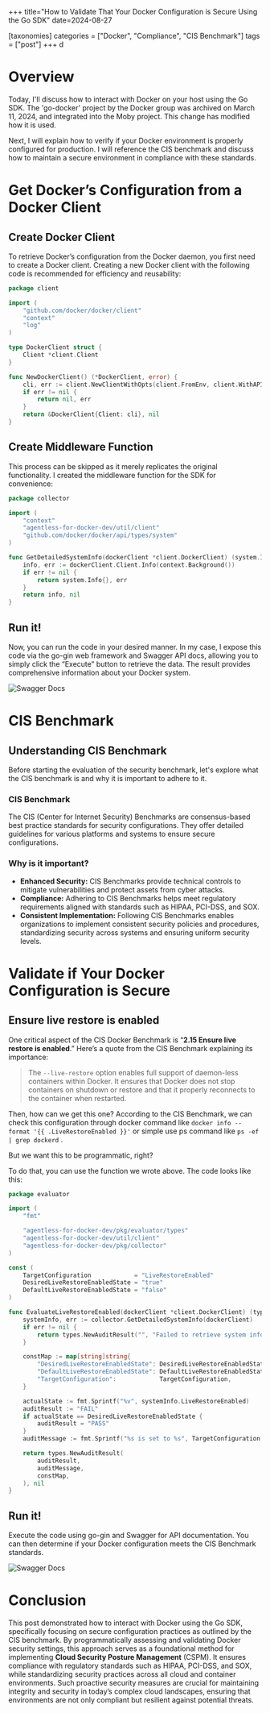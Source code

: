 +++
title="How to Validate That Your Docker Configuration is Secure Using the Go SDK"
date=2024-08-27

[taxonomies]
categories = ["Docker", "Compliance", "CIS Benchmark"]
tags = ["post"]
+++ d

# Overview

Today, I'll discuss how to interact with Docker on your host using the Go SDK. The 'go-docker' project by the Docker group was archived on March 11, 2024, and integrated into the Moby project. This change has modified how it is used.

Next, I will explain how to verify if your Docker environment is properly configured for production. I will reference the CIS benchmark and discuss how to maintain a secure environment in compliance with these standards.


# Get Docker’s Configuration from a Docker Client
## Create Docker Client

To retrieve Docker’s configuration from the Docker daemon, you first need to create a Docker client. Creating a new Docker client with the following code is recommended for efficiency and reusability:

```go
package client

import (
    "github.com/docker/docker/client"
    "context"
    "log"
)

type DockerClient struct {
    Client *client.Client
}

func NewDockerClient() (*DockerClient, error) {
    cli, err := client.NewClientWithOpts(client.FromEnv, client.WithAPIVersionNegotiation())
    if err != nil {
        return nil, err
    }
    return &DockerClient{Client: cli}, nil
}
```

## Create Middleware Function

This process can be skipped as it merely replicates the original functionality. I created the middleware function for the SDK for convenience:

```go
package collector

import (
    "context"
    "agentless-for-docker-dev/util/client"
    "github.com/docker/docker/api/types/system"
)

func GetDetailedSystemInfo(dockerClient *client.DockerClient) (system.Info, error) {
    info, err := dockerClient.Client.Info(context.Background())
    if err != nil {
        return system.Info{}, err
    }
    return info, nil
}

```

## Run it!

Now, you can run the code in your desired manner. In my case, I expose this code via the go-gin web framework and Swagger API docs, allowing you to simply click the “Execute” button to retrieve the data. The result provides comprehensive information about your Docker system.

![Swagger Docs](https://github.com/user-attachments/assets/18f13d19-7271-4dd9-932d-13eefe592846)


# CIS Benchmark

## Understanding CIS Benchmark

Before starting the evaluation of the security benchmark, let's explore what the CIS benchmark is and why it is important to adhere to it.

### CIS Benchmark

The CIS (Center for Internet Security) Benchmarks are consensus-based best practice standards for security configurations. They offer detailed guidelines for various platforms and systems to ensure secure configurations.

### Why is it important?

- **Enhanced Security:** CIS Benchmarks provide technical controls to mitigate vulnerabilities and protect assets from cyber attacks.
- **Compliance:** Adhering to CIS Benchmarks helps meet regulatory requirements aligned with standards such as HIPAA, PCI-DSS, and SOX.
- **Consistent Implementation:** Following CIS Benchmarks enables organizations to implement consistent security policies and procedures, standardizing security across systems and ensuring uniform security levels.


# Validate if Your Docker Configuration is Secure

## **Ensure live restore is enabled**

One critical aspect of the CIS Docker Benchmark is “**2.15 Ensure live restore is enabled**.” Here’s a quote from the CIS Benchmark explaining its importance:

> The `--live-restore` option enables full support of daemon-less containers within Docker. It ensures that Docker does not stop containers on shutdown or restore and that it properly reconnects to the container when restarted.
> 

Then, how can we get this one? According to the CIS Benchmark, we can check this configuration through docker command like `docker info --format '{{ .LiveRestoreEnabled }}'`  or simple use ps command like `ps -ef | grep dockerd` .

But we want this to be programmatic, right?

To do that, you can use the function we wrote above. The code looks like this:

```go
package evaluator

import (
    "fmt"

    "agentless-for-docker-dev/pkg/evaluator/types"
    "agentless-for-docker-dev/util/client"
    "agentless-for-docker-dev/pkg/collector"
)

const (
    TargetConfiguration            = "LiveRestoreEnabled"
    DesiredLiveRestoreEnabledState = "true"
    DefaultLiveRestoreEnabledState = "false"
)

func EvaluateLiveRestoreEnabled(dockerClient *client.DockerClient) (types.AuditResult, error) {
    systemInfo, err := collector.GetDetailedSystemInfo(dockerClient)
    if err != nil {
        return types.NewAuditResult("", "Failed to retrieve system info", nil), err
    }

    constMap := map[string]string{
        "DesiredLiveRestoreEnabledState": DesiredLiveRestoreEnabledState,
        "DefaultLiveRestoreEnabledState": DefaultLiveRestoreEnabledState,
        "TargetConfiguration":            TargetConfiguration,
    }

    actualState := fmt.Sprintf("%v", systemInfo.LiveRestoreEnabled)
    auditResult := "FAIL"
    if actualState == DesiredLiveRestoreEnabledState {
        auditResult = "PASS"
    }
    auditMessage := fmt.Sprintf("%s is set to %s", TargetConfiguration, actualState)

    return types.NewAuditResult(
        auditResult,
        auditMessage,
        constMap,
    ), nil
}
```

## Run it!

Execute the code using go-gin and Swagger for API documentation. You can then determine if your Docker configuration meets the CIS Benchmark standards.

![Swagger Docs](https://github.com/user-attachments/assets/792a4d53-f0b2-4f29-bd19-1c9538fe071c)


# Conclusion

This post demonstrated how to interact with Docker using the Go SDK, specifically focusing on secure configuration practices as outlined by the CIS benchmark. By programmatically assessing and validating Docker security settings, this approach serves as a foundational method for implementing **Cloud Security Posture Management** (CSPM). It ensures compliance with regulatory standards such as HIPAA, PCI-DSS, and SOX, while standardizing security practices across all cloud and container environments. Such proactive security measures are crucial for maintaining integrity and security in today’s complex cloud landscapes, ensuring that environments are not only compliant but resilient against potential threats.